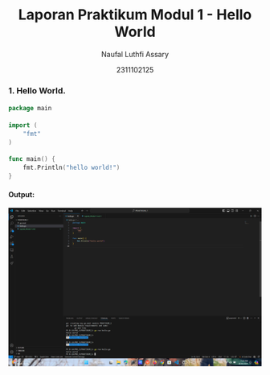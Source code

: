 # <h1 align="center">Laporan Praktikum Modul 1 - Hello World</h1>
<p align="center">Naufal Luthfi Assary</p>
<p align="center">2311102125</p>

### 1. Hello World.

```GO
package main

import (
	"fmt"
)

func main() {
    fmt.Println("hello world!")
}
```

#### Output:
![Output](Output_Laprak1.png)